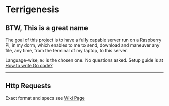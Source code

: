 # Terrigenesis
## BTW, This is a great name

The goal of this project is to have a fully capable server run on a Raspberry Pi, in my dorm, which enables to me to send, download and maneuver any file, any time, from the terminal of my laptop, to this server.

Language-wise, `Go` is the chosen one. No questions asked. Setup guide is at [How to write Go code?](https://golang.org/doc/code.html)

----
## Http Requests
Exact format and specs see [Wiki Page](https://github.com/TPeterW/Terrigenesis/wiki/Requests)